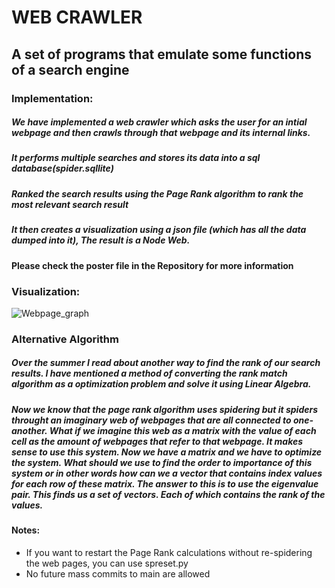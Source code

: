 # WEB CRAWLER
## A set of programs that emulate some functions of a search engine

### Implementation:

##### We have implemented a web crawler which asks the user for an intial webpage and then crawls through that webpage and its internal links.
##### It performs multiple searches and stores its data into a sql database(spider.sqllite)
##### Ranked the search results using the Page Rank algorithm to rank the most relevant search result
##### It then creates a visualization using a json file (which has all the data dumped into it), The result is a Node Web.

#### Please check the poster file in the Repository for more information


### Visualization:

![Webpage_graph](https://user-images.githubusercontent.com/69566994/149311366-65ab9cc7-0fa9-4367-8195-59bca4f2423d.png)


### Alternative Algorithm

##### Over the summer I read about another way to find the rank of our search results. I have mentioned a method of converting the rank match algorithm as a optimization problem and solve it using Linear Algebra.
##### Now we know that the page rank algorithm uses spidering but it spiders throught an imaginary web of webpages that are all connected to one-another. What if we imagine this web as a matrix with the value of each cell as the amount of webpages that refer to that webpage. It makes sense to use this system. Now we have a matrix and we have to optimize the system. What should we use to find the order to importance of this system or in other words how can we a vector that contains index values for each row of these matrix. The answer to this is to use the eigenvalue pair. This finds us a set of vectors. Each of which contains the rank of the values.

#### Notes:
- If you want to restart the Page Rank calculations without re-spidering the web pages, you can use spreset.py
- No future mass commits to main are allowed
